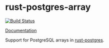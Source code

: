 # rust-postgres-array
[![Build Status](https://travis-ci.org/sfackler/rust-postgres-array.svg?branch=master)](https://travis-ci.org/sfackler/rust-postgres-array)

[Documentation](https://sfackler.github.io/rust-postgres-array/doc/v0.5.2/postgres_array)

Support for PostgreSQL arrays in [rust-postgres](https://github.com/sfackler/rust-postgres).
